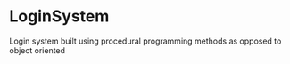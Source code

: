 # LoginSystem
Login system built using procedural programming methods as opposed to object oriented
